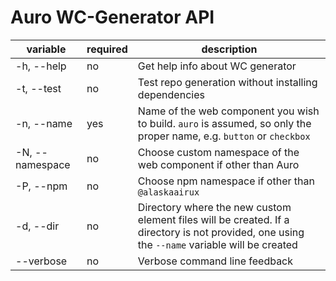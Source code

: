 # Auro WC-Generator API

| variable | required | description |
|----|----|----|
| -h, --help | no | Get help info about WC generator |
| -t, --test | no | Test repo generation without installing dependencies |
| -n, --name | yes | Name of the web component you wish to build. `auro` is assumed, so only the proper name, e.g. `button` or `checkbox` |
| -N, --namespace | no | Choose custom namespace of the web component if other than Auro |
| -P, --npm | no | Choose npm namespace if other than `@alaskaairux` |
| -d, --dir | no | Directory where the new custom element files will be created. If a directory is not provided, one using the `--name` variable will be created |
| --verbose | no | Verbose command line feedback |
